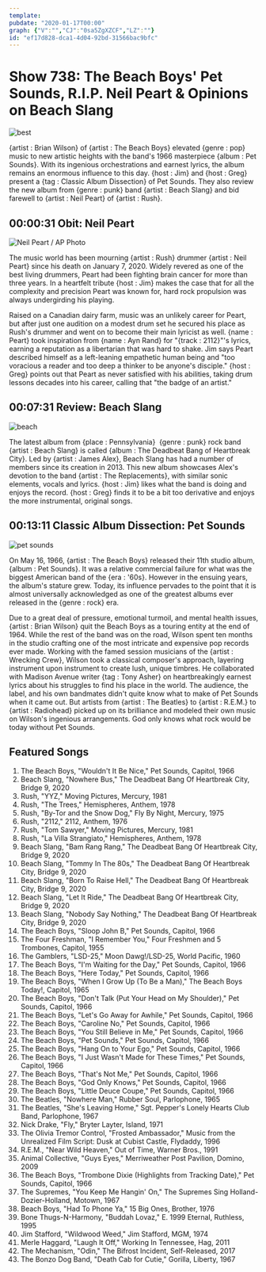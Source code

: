 ```yaml
---
template: 
pubdate: "2020-01-17T00:00"
graph: {"V":"","CJ":"0sa5ZgXZCF","LZ":""}
id: "ef17d828-dca1-4d04-92bd-31566bac9bfc"
---
```






# Show 738: The Beach Boys' Pet Sounds, R.I.P. Neil Peart & Opinions on Beach Slang

![best](https://static.soundopinions.org/images/2020/petsounds.jpg)

{artist : Brian Wilson} of {artist : The Beach Boys} elevated {genre : pop} music to new artistic heights with the band's 1966 masterpiece {album : Pet Sounds}. With its ingenious orchestrations and earnest lyrics, the album remains an enormous influence to this day. {host : Jim} and {host : Greg} present a {tag : Classic Album Dissection} of Pet Sounds. They also review the new album from {genre : punk} band {artist : Beach Slang} and bid farewell to {artist : Neil Peart} of {artist : Rush}.



## 00:00:31 Obit: Neil Peart

![Neil Peart / AP Photo](https://static.soundopinions.org/assets/738/V0.jpg)

The music world has been mourning {artist : Rush} drummer {artist : Neil Peart} since his death on January 7, 2020. Widely revered as one of the best living drummers, Peart had been fighting brain cancer for more than three years. In a heartfelt tribute {host : Jim} makes the case that for all the complexity and precision Peart was known for, hard rock propulsion was always undergirding his playing.

Raised on a Canadian dairy farm, music was an unlikely career for Peart, but after just one audition on a modest drum set he secured his place as Rush's drummer and went on to become their main lyricist as well. {name : Peart} took inspiration from {name : Ayn Rand} for "{track : 2112}"'s lyrics, earning a reputation as a libertarian that was hard to shake. Jim says Peart described himself as a left-leaning empathetic human being and "too voracious a reader and too deep a thinker to be anyone's disciple." {host : Greg} points out that Peart as never satisfied with his abilities, taking drum lessons decades into his career, calling that "the badge of an artist."



## 00:07:31 Review: Beach Slang

![beach](https://static.soundopinions.org/assets/738/CJ0.jpg)

The latest album from {place : Pennsylvania}  {genre : punk} rock band {artist : Beach Slang} is called {album : The Deadbeat Bang of Heartbreak City}. Led by {artist : James Alex}, Beach Slang has had a number of members since its creation in 2013. This new album showcases Alex's devotion to the band {artist : The Replacements}, with similar sonic elements, vocals and lyrics. {host : Jim} likes what the band is doing and enjoys the record. {host : Greg} finds it to be a bit too derivative and enjoys the more instrumental, original songs.



## 00:13:11 Classic Album Dissection: Pet Sounds

![pet sounds](https://static.soundopinions.org/assets/738/LZ0.jpg)

On May 16, 1966, {artist : The Beach Boys} released their 11th studio album, {album : Pet Sounds}. It was a relative commercial failure for what was the biggest American band of the {era : '60s}. However in the ensuing years, the album's stature grew. Today, its influence pervades to the point that it is almost universally acknowledged as one of the greatest albums ever released in the {genre : rock} era.

Due to a great deal of pressure, emotional turmoil, and mental health issues, {artist : Brian Wilson} quit the Beach Boys as a touring entity at the end of 1964. While the rest of the band was on the road, Wilson spent ten months in the studio crafting one of the most intricate and expensive pop records ever made. Working with the famed session musicians of the {artist : Wrecking Crew}, Wilson took a classical composer's approach, layering instrument upon instrument to create lush, unique timbres. He collaborated with Madison Avenue writer {tag : Tony Asher} on heartbreakingly earnest lyrics about his struggles to find his place in the world. The audience, the label, and his own bandmates didn't quite know what to make of Pet Sounds when it came out. But artists from {artist : The Beatles} to {artist : R.E.M.} to {artist : Radiohead} picked up on its brilliance and modeled their own music on Wilson's ingenious arrangements. God only knows what rock would be today without Pet Sounds.



## Featured Songs

1. The Beach Boys, "Wouldn't It Be Nice," Pet Sounds, Capitol, 1966
2. Beach Slang, "Nowhere Bus," The Deadbeat Bang Of Heartbreak City, Bridge 9, 2020
3. Rush, "YYZ," Moving Pictures, Mercury, 1981
4. Rush, "The Trees," Hemispheres, Anthem, 1978
5. Rush, "By-Tor and the Snow Dog," Fly By Night, Mercury, 1975
6. Rush, "2112," 2112, Anthem, 1976
7. Rush, "Tom Sawyer," Moving Pictures, Mercury, 1981
8. Rush, "La Villa Strangiato," Hemispheres, Anthem, 1978
9. Beach Slang, "Bam Rang Rang," The Deadbeat Bang Of Heartbreak City, Bridge 9, 2020
10. Beach Slang, "Tommy In The 80s," The Deadbeat Bang Of Heartbreak City, Bridge 9, 2020
11. Beach Slang, "Born To Raise Hell," The Deadbeat Bang Of Heartbreak City, Bridge 9, 2020
12. Beach Slang, "Let It Ride," The Deadbeat Bang Of Heartbreak City, Bridge 9, 2020
13. Beach Slang, "Nobody Say Nothing," The Deadbeat Bang Of Heartbreak City, Bridge 9, 2020
14. The Beach Boys, "Sloop John B," Pet Sounds, Capitol, 1966
15. The Four Freshman, "I Remember You," Four Freshmen and 5 Trombones, Capitol, 1955
16. The Gamblers, "LSD-25," Moon Dawg!/LSD-25, World Pacific, 1960
17. The Beach Boys, "I'm Waiting for the Day," Pet Sounds, Capitol, 1966
18. The Beach Boys, "Here Today," Pet Sounds, Capitol, 1966
19. The Beach Boys, "When I Grow Up (To Be a Man)," The Beach Boys Today!, Capitol, 1965
20. The Beach Boys, "Don't Talk (Put Your Head on My Shoulder)," Pet Sounds, Capitol, 1966
21. The Beach Boys, "Let's Go Away for Awhile," Pet Sounds, Capitol, 1966
22. The Beach Boys, "Caroline No," Pet Sounds, Capitol, 1966
23. The Beach Boys, "You Still Believe in Me," Pet Sounds, Capitol, 1966
24. The Beach Boys, "Pet Sounds," Pet Sounds, Capitol, 1966
25. The Beach Boys, "Hang On to Your Ego," Pet Sounds, Capitol, 1966
26. The Beach Boys, "I Just Wasn't Made for These Times," Pet Sounds, Capitol, 1966
27. The Beach Boys, "That's Not Me," Pet Sounds, Capitol, 1966
28. The Beach Boys, "God Only Knows," Pet Sounds, Capitol, 1966
29. The Beach Boys, "Little Deuce Coupe," Pet Sounds, Capitol, 1966
30. The Beatles, "Nowhere Man," Rubber Soul, Parlophone, 1965
31. The Beatles, "She's Leaving Home," Sgt. Pepper's Lonely Hearts Club Band, Parlophone, 1967
32. Nick Drake, "Fly," Bryter Layter, Island, 1971
33. The Olivia Tremor Control, "Frosted Ambassador," Music from the Unrealized Film Script: Dusk at Cubist Castle, Flydaddy, 1996
34. R.E.M., "Near Wild Heaven," Out of Time, Warner Bros., 1991
35. Animal Collective, "Guys Eyes," Merriweather Post Pavilion, Domino, 2009
36. The Beach Boys, "Trombone Dixie (Highlights from Tracking Date)," Pet Sounds, Capitol, 1966
37. The Supremes, "You Keep Me Hangin' On," The Supremes Sing Holland-Dozier-Holland, Motown, 1967
38. Beach Boys, "Had To Phone Ya," 15 Big Ones, Brother, 1976
39. Bone Thugs-N-Harmony, "Buddah Lovaz," E. 1999 Eternal, Ruthless, 1995
40. Jim Stafford, "Wildwood Weed," Jim Stafford, MGM, 1974
41. Merle Haggard, "Laugh It Off," Working In Tennessee, Hag, 2011
42. The Mechanism, "Odin," The Bifrost Incident, Self-Released, 2017
43. The Bonzo Dog Band, "Death Cab for Cutie," Gorilla, Liberty, 1967